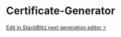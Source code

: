 # Certificate-Generator

[Edit in StackBlitz next generation editor ⚡️](https://stackblitz.com/~/github.com/ltmoerdani/Certificate-Generator)